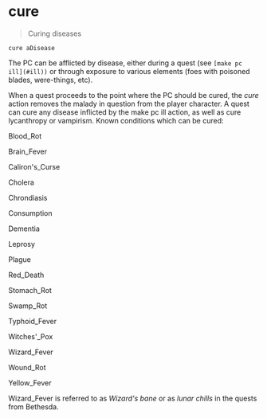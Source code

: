 # cure

> Curing diseases

    cure aDisease

The PC can be afflicted by disease, either during a quest (see `[make pc ill](#ill))` or through exposure to various elements (foes with poisoned blades, were-things, etc).

When a quest proceeds to the point where the PC should be cured, the _cure_ action removes the malady in question from the player character. A quest can cure any disease inflicted by the make pc ill action, as well as cure lycanthropy or vampirism. Known conditions which can be cured:

Blood\_Rot

Brain\_Fever

Caliron's\_Curse

Cholera

Chrondiasis

Consumption

Dementia

Leprosy

Plague

Red\_Death

Stomach\_Rot

Swamp\_Rot

Typhoid\_Fever

Witches'\_Pox

Wizard\_Fever

Wound\_Rot

Yellow\_Fever

Wizard\_Fever is referred to as _Wizard's bane_ or as _lunar chills_ in the quests from Bethesda.
